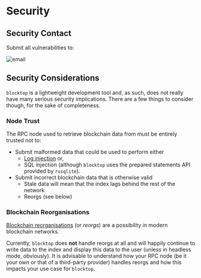 # Security #

## Security Contact ##

Submit all vulnerabilities to:

![email](https://jmcph4.dev/assets/images/email.png)

## Security Considerations ##

`blocktop` is a lightweight development tool and, as such, does not really have many serious security implications. There are a few things to consider though, for the sake of completeness.

### Node Trust ###

The RPC node used to retrieve blockchain data from must be entirely trusted not to:

 - Submit malformed data that could be used to perform either
    - [Log injection](https://notes.ethereum.org/Wg2pH0o3Q1-K2BMowW5vuA) or,
    - SQL injection (although `blocktop` uses the prepared statements API provided by `rusqlite`).
 - Submit incorrect blockchain data that is otherwise valid
    - Stale data will mean that the index lags behind the rest of the network
    - Reorgs (see below)

### Blockchain Reorganisations ###

[Blockchain reorganisations](https://www.alchemy.com/overviews/what-is-a-reorg) (or *reorgs*) are a possibility in modern blockchain networks.

Currently, `blocktop` does **not** handle reorgs at all and will happily continue to write data to the index and display this data to the user (unless in headless mode, obviously). It is advisable to understand how your RPC node (be it your own or that of a third-party provider) handles reorgs and how this impacts your use case for `blocktop`.

